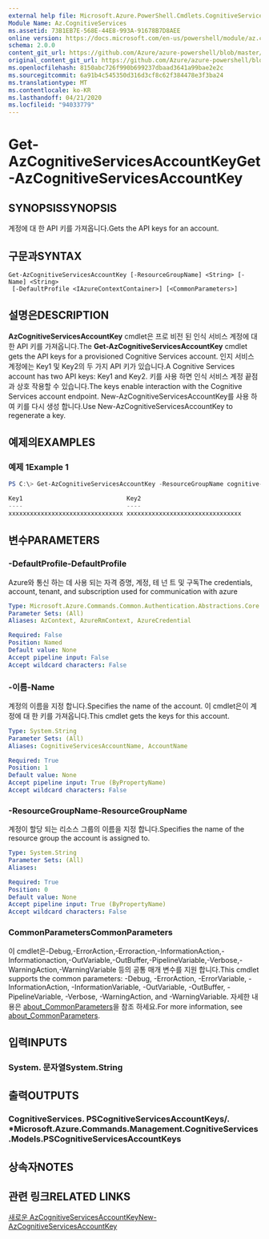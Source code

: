 ```yaml
---
external help file: Microsoft.Azure.PowerShell.Cmdlets.CognitiveServices.dll-Help.xml
Module Name: Az.CognitiveServices
ms.assetid: 73B1EB7E-568E-44E8-993A-91678B7D8AEE
online version: https://docs.microsoft.com/en-us/powershell/module/az.cognitiveservices/get-azcognitiveservicesaccountkey
schema: 2.0.0
content_git_url: https://github.com/Azure/azure-powershell/blob/master/src/CognitiveServices/CognitiveServices/help/Get-AzCognitiveServicesAccountKey.md
original_content_git_url: https://github.com/Azure/azure-powershell/blob/master/src/CognitiveServices/CognitiveServices/help/Get-AzCognitiveServicesAccountKey.md
ms.openlocfilehash: 8150abc726f990b699237dbaad3641a99bae2e2c
ms.sourcegitcommit: 6a91b4c545350d316d3cf8c62f384478e3f3ba24
ms.translationtype: MT
ms.contentlocale: ko-KR
ms.lasthandoff: 04/21/2020
ms.locfileid: "94033779"
---
```

# <span data-ttu-id="94546-101">Get-AzCognitiveServicesAccountKey</span><span class="sxs-lookup"><span data-stu-id="94546-101">Get-AzCognitiveServicesAccountKey</span></span>

## <span data-ttu-id="94546-102">SYNOPSIS</span><span class="sxs-lookup"><span data-stu-id="94546-102">SYNOPSIS</span></span>
<span data-ttu-id="94546-103">계정에 대 한 API 키를 가져옵니다.</span><span class="sxs-lookup"><span data-stu-id="94546-103">Gets the API keys for an account.</span></span>

## <span data-ttu-id="94546-104">구문과</span><span class="sxs-lookup"><span data-stu-id="94546-104">SYNTAX</span></span>

```
Get-AzCognitiveServicesAccountKey [-ResourceGroupName] <String> [-Name] <String>
 [-DefaultProfile <IAzureContextContainer>] [<CommonParameters>]
```

## <span data-ttu-id="94546-105">설명은</span><span class="sxs-lookup"><span data-stu-id="94546-105">DESCRIPTION</span></span>
<span data-ttu-id="94546-106">**AzCognitiveServicesAccountKey** cmdlet은 프로 비전 된 인식 서비스 계정에 대 한 API 키를 가져옵니다.</span><span class="sxs-lookup"><span data-stu-id="94546-106">The **Get-AzCognitiveServicesAccountKey** cmdlet gets the API keys for a provisioned Cognitive Services account.</span></span>
<span data-ttu-id="94546-107">인지 서비스 계정에는 Key1 및 Key2의 두 가지 API 키가 있습니다.</span><span class="sxs-lookup"><span data-stu-id="94546-107">A Cognitive Services account has two API keys: Key1 and Key2.</span></span>
<span data-ttu-id="94546-108">키를 사용 하면 인식 서비스 계정 끝점과 상호 작용할 수 있습니다.</span><span class="sxs-lookup"><span data-stu-id="94546-108">The keys enable interaction with the Cognitive Services account endpoint.</span></span>
<span data-ttu-id="94546-109">New-AzCognitiveServicesAccountKey를 사용 하 여 키를 다시 생성 합니다.</span><span class="sxs-lookup"><span data-stu-id="94546-109">Use New-AzCognitiveServicesAccountKey to regenerate a key.</span></span>

## <span data-ttu-id="94546-110">예제의</span><span class="sxs-lookup"><span data-stu-id="94546-110">EXAMPLES</span></span>

### <span data-ttu-id="94546-111">예제 1</span><span class="sxs-lookup"><span data-stu-id="94546-111">Example 1</span></span>
```powershell
PS C:\> Get-AzCognitiveServicesAccountKey -ResourceGroupName cognitive-services-resource-group -name myluis

Key1                             Key2
----                             ----
xxxxxxxxxxxxxxxxxxxxxxxxxxxxxxxx xxxxxxxxxxxxxxxxxxxxxxxxxxxxxxxx
```

## <span data-ttu-id="94546-112">변수</span><span class="sxs-lookup"><span data-stu-id="94546-112">PARAMETERS</span></span>

### <span data-ttu-id="94546-113">-DefaultProfile</span><span class="sxs-lookup"><span data-stu-id="94546-113">-DefaultProfile</span></span>
<span data-ttu-id="94546-114">Azure와 통신 하는 데 사용 되는 자격 증명, 계정, 테 넌 트 및 구독</span><span class="sxs-lookup"><span data-stu-id="94546-114">The credentials, account, tenant, and subscription used for communication with azure</span></span>

```yaml
Type: Microsoft.Azure.Commands.Common.Authentication.Abstractions.Core.IAzureContextContainer
Parameter Sets: (All)
Aliases: AzContext, AzureRmContext, AzureCredential

Required: False
Position: Named
Default value: None
Accept pipeline input: False
Accept wildcard characters: False
```

### <span data-ttu-id="94546-115">-이름</span><span class="sxs-lookup"><span data-stu-id="94546-115">-Name</span></span>
<span data-ttu-id="94546-116">계정의 이름을 지정 합니다.</span><span class="sxs-lookup"><span data-stu-id="94546-116">Specifies the name of the account.</span></span>
<span data-ttu-id="94546-117">이 cmdlet은이 계정에 대 한 키를 가져옵니다.</span><span class="sxs-lookup"><span data-stu-id="94546-117">This cmdlet gets the keys for this account.</span></span>

```yaml
Type: System.String
Parameter Sets: (All)
Aliases: CognitiveServicesAccountName, AccountName

Required: True
Position: 1
Default value: None
Accept pipeline input: True (ByPropertyName)
Accept wildcard characters: False
```

### <span data-ttu-id="94546-118">-ResourceGroupName</span><span class="sxs-lookup"><span data-stu-id="94546-118">-ResourceGroupName</span></span>
<span data-ttu-id="94546-119">계정이 할당 되는 리소스 그룹의 이름을 지정 합니다.</span><span class="sxs-lookup"><span data-stu-id="94546-119">Specifies the name of the resource group the account is assigned to.</span></span>

```yaml
Type: System.String
Parameter Sets: (All)
Aliases:

Required: True
Position: 0
Default value: None
Accept pipeline input: True (ByPropertyName)
Accept wildcard characters: False
```

### <span data-ttu-id="94546-120">CommonParameters</span><span class="sxs-lookup"><span data-stu-id="94546-120">CommonParameters</span></span>
<span data-ttu-id="94546-121">이 cmdlet은-Debug,-ErrorAction,-Erroraction,-InformationAction,-Informationaction,-OutVariable,-OutBuffer,-PipelineVariable,-Verbose,-WarningAction,-WarningVariable 등의 공통 매개 변수를 지원 합니다.</span><span class="sxs-lookup"><span data-stu-id="94546-121">This cmdlet supports the common parameters: -Debug, -ErrorAction, -ErrorVariable, -InformationAction, -InformationVariable, -OutVariable, -OutBuffer, -PipelineVariable, -Verbose, -WarningAction, and -WarningVariable.</span></span> <span data-ttu-id="94546-122">자세한 내용은 [about_CommonParameters](http://go.microsoft.com/fwlink/?LinkID=113216)을 참조 하세요.</span><span class="sxs-lookup"><span data-stu-id="94546-122">For more information, see [about_CommonParameters](http://go.microsoft.com/fwlink/?LinkID=113216).</span></span>

## <span data-ttu-id="94546-123">입력</span><span class="sxs-lookup"><span data-stu-id="94546-123">INPUTS</span></span>

### <span data-ttu-id="94546-124">System. 문자열</span><span class="sxs-lookup"><span data-stu-id="94546-124">System.String</span></span>

## <span data-ttu-id="94546-125">출력</span><span class="sxs-lookup"><span data-stu-id="94546-125">OUTPUTS</span></span>

### <span data-ttu-id="94546-126">CognitiveServices. PSCognitiveServicesAccountKeys/. \*</span><span class="sxs-lookup"><span data-stu-id="94546-126">Microsoft.Azure.Commands.Management.CognitiveServices.Models.PSCognitiveServicesAccountKeys</span></span>

## <span data-ttu-id="94546-127">상속자</span><span class="sxs-lookup"><span data-stu-id="94546-127">NOTES</span></span>

## <span data-ttu-id="94546-128">관련 링크</span><span class="sxs-lookup"><span data-stu-id="94546-128">RELATED LINKS</span></span>

[<span data-ttu-id="94546-129">새로운 AzCognitiveServicesAccountKey</span><span class="sxs-lookup"><span data-stu-id="94546-129">New-AzCognitiveServicesAccountKey</span></span>](./New-AzCognitiveServicesAccountKey.md)


